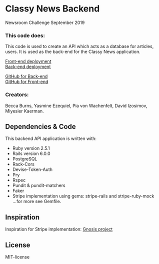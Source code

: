 # Classy News Backend
Newsroom Challenge September 2019

### This code does:
This code is used to create an API which acts as a database for articles, users. It is used as the back-end for the Classy News application.

[Front-end deployment](https://classynews.netlify.com/)   
[Back-end deployment](https://classy-news-backend.herokuapp.com/)   

[GitHub for Back-end](https://github.com/CraftAcademy/classy_news_backend)   
[GitHub for Front-end](https://github.com/CraftAcademy/classy_news_client)   

### Creators: 
Becca Burns, Yasmine Ezequiel, Pia von Wachenfelt, David Izosimov, Miyesier Kaerman.

## Dependencies & Code
This backend API application is written with:
- Ruby version 2.5.1
- Rails version 6.0.0
- PostgreSQL
- Rack-Cors
- Devise-Token-Auth
- Pry
- Rspec
- Pundit & pundit-matchers
- Faker
- Stripe implementation using gems: stripe-rails and stripe-ruby-mock
...for more see Gemfile.

## Inspiration
Inspiration for Stripe implementation: [Gnosis project](https://github.com/CraftAcademy/gnosis-api)

## License
MIT-license